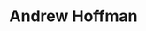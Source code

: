 ---
title: "Andrew Hoffman"
first_name: Andrew
last_name: Hoffman
avatar: avatar.jpg
role: "Assistant Professor"
organizations:
  - name: Rice University
    url: "https://www.rice.edu"
superuser: true

user_groups:
  - Faculty

# Short bio for hover cards
bio: Glaciologist studying ice-sheet dynamics, radar, and sea-level rise

interests:
  - Ice Dynamics
  - Radar Remote Sensing
  - Sea-Level Rise
  - Climate Adaptation

education:
  courses:
    - course: PhD in Earth and Space Sciences
      institution: University of Washington
      year: 2023
    - course: BA in Mathematics and Physics
      institution: St. Olaf College
      year: 2016

social:
  - icon: envelope
    icon_pack: fas
    link: "mailto:aohoffman@ldeo.columbia.edu"
  - icon: google-scholar
    icon_pack: ai
    link: https://scholar.google.com/citations?user=jf4jwlMAAAAJ
  - icon: github
    icon_pack: fab
    link: https://github.com/hoffmaao

summary: "I study how ice sheets and oceans interact, using geophysical tools and models."
---